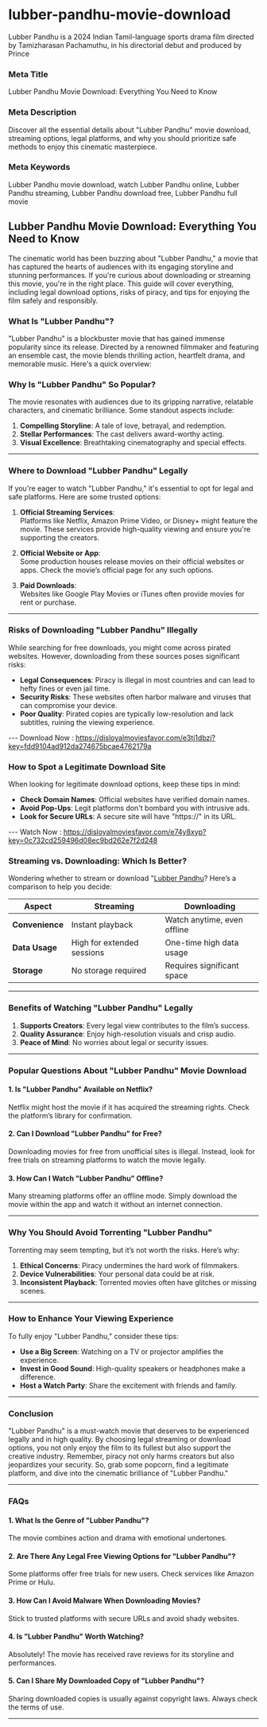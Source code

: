 # lubber-pandhu-movie-download
Lubber Pandhu is a 2024 Indian Tamil-language sports drama film directed by Tamizharasan Pachamuthu, in his directorial debut and produced by Prince

### **Meta Title**  
Lubber Pandhu Movie Download: Everything You Need to Know  

### **Meta Description**  
Discover all the essential details about "Lubber Pandhu" movie download, streaming options, legal platforms, and why you should prioritize safe methods to enjoy this cinematic masterpiece.  

### **Meta Keywords**  
Lubber Pandhu movie download, watch Lubber Pandhu online, Lubber Pandhu streaming, Lubber Pandhu download free, Lubber Pandhu full movie  

## **Lubber Pandhu Movie Download: Everything You Need to Know**

The cinematic world has been buzzing about "Lubber Pandhu," a movie that has captured the hearts of audiences with its engaging storyline and stunning performances. If you're curious about downloading or streaming this movie, you're in the right place. This guide will cover everything, including legal download options, risks of piracy, and tips for enjoying the film safely and responsibly.

### **What Is "Lubber Pandhu"?**

"Lubber Pandhu" is a blockbuster movie that has gained immense popularity since its release. Directed by a renowned filmmaker and featuring an ensemble cast, the movie blends thrilling action, heartfelt drama, and memorable music. Here's a quick overview:


### **Why Is "Lubber Pandhu" So Popular?**

The movie resonates with audiences due to its gripping narrative, relatable characters, and cinematic brilliance. Some standout aspects include:  

1. **Compelling Storyline**: A tale of love, betrayal, and redemption.  
2. **Stellar Performances**: The cast delivers award-worthy acting.  
3. **Visual Excellence**: Breathtaking cinematography and special effects.  

---

### **Where to Download "Lubber Pandhu" Legally**

If you're eager to watch "Lubber Pandhu," it's essential to opt for legal and safe platforms. Here are some trusted options:  

1. **Official Streaming Services**:  
   Platforms like Netflix, Amazon Prime Video, or Disney+ might feature the movie. These services provide high-quality viewing and ensure you're supporting the creators.  

2. **Official Website or App**:  
   Some production houses release movies on their official websites or apps. Check the movie’s official page for any such options.  

3. **Paid Downloads**:  
   Websites like Google Play Movies or iTunes often provide movies for rent or purchase.  

---

### **Risks of Downloading "Lubber Pandhu" Illegally**

While searching for free downloads, you might come across pirated websites. However, downloading from these sources poses significant risks:  

- **Legal Consequences**: Piracy is illegal in most countries and can lead to hefty fines or even jail time.  
- **Security Risks**: These websites often harbor malware and viruses that can compromise your device.  
- **Poor Quality**: Pirated copies are typically low-resolution and lack subtitles, ruining the viewing experience.  

--- Download Now : https://disloyalmoviesfavor.com/e3tj1dbzj?key=fdd9104ad912da274675bcae4762179a

### **How to Spot a Legitimate Download Site**

When looking for legitimate download options, keep these tips in mind:  

- **Check Domain Names**: Official websites have verified domain names.  
- **Avoid Pop-Ups**: Legit platforms don't bombard you with intrusive ads.  
- **Look for Secure URLs**: A secure site will have "https://" in its URL.  

--- Watch Now : https://disloyalmoviesfavor.com/e74y8xyp?key=0c732cd259496d08ec9bd262e7f2d248

### **Streaming vs. Downloading: Which Is Better?**

Wondering whether to stream or download "<a href= https://newtamilmovieswatchonlinefree.blogspot.com/>Lubber Pandhu</a>? Here’s a comparison to help you decide:  

| **Aspect**       | **Streaming**                    | **Downloading**                 |  
|-------------------|----------------------------------|----------------------------------|  
| **Convenience**   | Instant playback                | Watch anytime, even offline     |  
| **Data Usage**    | High for extended sessions      | One-time high data usage        |  
| **Storage**       | No storage required             | Requires significant space      |  

---

### **Benefits of Watching "Lubber Pandhu" Legally**

1. **Supports Creators**: Every legal view contributes to the film’s success.  
2. **Quality Assurance**: Enjoy high-resolution visuals and crisp audio.  
3. **Peace of Mind**: No worries about legal or security issues.  

---

### **Popular Questions About "Lubber Pandhu" Movie Download**

#### **1. Is "Lubber Pandhu" Available on Netflix?**  
Netflix might host the movie if it has acquired the streaming rights. Check the platform’s library for confirmation.  

#### **2. Can I Download "Lubber Pandhu" for Free?**  
Downloading movies for free from unofficial sites is illegal. Instead, look for free trials on streaming platforms to watch the movie legally.  

#### **3. How Can I Watch "Lubber Pandhu" Offline?**  
Many streaming platforms offer an offline mode. Simply download the movie within the app and watch it without an internet connection.  

---

### **Why You Should Avoid Torrenting "Lubber Pandhu"**

Torrenting may seem tempting, but it’s not worth the risks. Here’s why:  

1. **Ethical Concerns**: Piracy undermines the hard work of filmmakers.  
2. **Device Vulnerabilities**: Your personal data could be at risk.  
3. **Inconsistent Playback**: Torrented movies often have glitches or missing scenes.  

---

### **How to Enhance Your Viewing Experience**

To fully enjoy "Lubber Pandhu," consider these tips:  

- **Use a Big Screen**: Watching on a TV or projector amplifies the experience.  
- **Invest in Good Sound**: High-quality speakers or headphones make a difference.  
- **Host a Watch Party**: Share the excitement with friends and family.  

---

### **Conclusion**

"Lubber Pandhu" is a must-watch movie that deserves to be experienced legally and in high quality. By choosing legal streaming or download options, you not only enjoy the film to its fullest but also support the creative industry. Remember, piracy not only harms creators but also jeopardizes your security. So, grab some popcorn, find a legitimate platform, and dive into the cinematic brilliance of "Lubber Pandhu."  

---

### **FAQs**

#### **1. What Is the Genre of "Lubber Pandhu"?**  
The movie combines action and drama with emotional undertones.  

#### **2. Are There Any Legal Free Viewing Options for "Lubber Pandhu"?**  
Some platforms offer free trials for new users. Check services like Amazon Prime or Hulu.  

#### **3. How Can I Avoid Malware When Downloading Movies?**  
Stick to trusted platforms with secure URLs and avoid shady websites.  

#### **4. Is "Lubber Pandhu" Worth Watching?**  
Absolutely! The movie has received rave reviews for its storyline and performances.  

#### **5. Can I Share My Downloaded Copy of "Lubber Pandhu"?**  
Sharing downloaded copies is usually against copyright laws. Always check the terms of use.  

---
